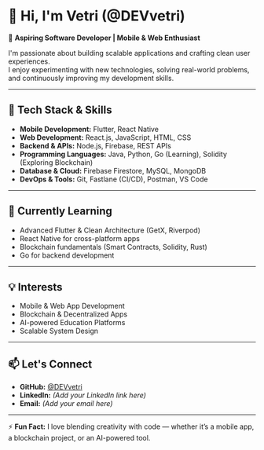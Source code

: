 # 👋 Hi, I'm Vetri (@DEVvetri)

🚀 **Aspiring Software Developer | Mobile & Web Enthusiast**

I'm passionate about building scalable applications and crafting clean user experiences.  
I enjoy experimenting with new technologies, solving real-world problems, and continuously improving my development skills.

---

## 🔧 Tech Stack & Skills  
- **Mobile Development:** Flutter, React Native  
- **Web Development:** React.js, JavaScript, HTML, CSS  
- **Backend & APIs:** Node.js, Firebase, REST APIs  
- **Programming Languages:** Java, Python, Go (Learning), Solidity (Exploring Blockchain)  
- **Database & Cloud:** Firebase Firestore, MySQL, MongoDB  
- **DevOps & Tools:** Git, Fastlane (CI/CD), Postman, VS Code  

---

## 🌱 Currently Learning  
- Advanced Flutter & Clean Architecture (GetX, Riverpod)  
- React Native for cross-platform apps  
- Blockchain fundamentals (Smart Contracts, Solidity, Rust)  
- Go for backend development  

---

## 💡 Interests  
- Mobile & Web App Development  
- Blockchain & Decentralized Apps  
- AI-powered Education Platforms  
- Scalable System Design  

---

## 📫 Let's Connect  
- **GitHub:** [@DEVvetri](https://github.com/DEVvetri)  
- **LinkedIn:** *(Add your LinkedIn link here)*  
- **Email:** *(Add your email here)*  

---

⚡ **Fun Fact:** I love blending creativity with code — whether it’s a mobile app, a blockchain project, or an AI-powered tool.  
